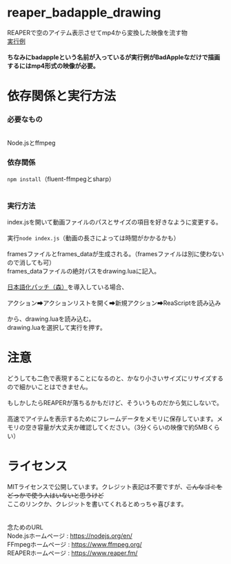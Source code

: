 <h1>reaper_badapple_drawing</h1>
REAPERで空のアイテム表示させてmp4から変換した映像を流す物
<br>
<a href="https://www.nicovideo.jp/watch/sm44343220">実行例</a>
<br><br>
<strong>ちなみにbadappleという名前が入っているが実行例がBadAppleなだけで描画するにはmp4形式の映像が必要。</strong>
<h1>依存関係と実行方法</h1>
<h3>必要なもの</h3>
<br>Node.jsとffmpeg<br>
<h3>依存関係</h3><code>npm install</code>（fluent-ffmpegとsharp）
<br><br>
<h3>実行方法</h3>
index.jsを開いて動画ファイルのパスとサイズの項目を好きなように変更する。
<br><br>
実行<code>node index.js</code>（動画の長さによっては時間がかかるかも）
<br><br>
framesファイルとframes_dataが生成される。（framesファイルは別に使わないので消しても可）
<br>
frames_dataファイルの絶対パスをdrawing.luaに記入。
<br><br>
<a href="https://github.com/Phroneris/ReaperJPN-Phroneris">日本語化パッチ（森）</a>を導入している場合、
<br><br>
アクション➡アクションリストを開く➡新規アクション➡ReaScriptを読み込み
<br><br>
から、drawing.luaを読み込む。
<br>
drawing.luaを選択して実行を押す。
<h1>注意</h1>
どうしても二色で表現することになるのと、かなり小さいサイズにリサイズするので細かいことはできません。
<br><br>
もしかしたらREAPERが落ちるかもだけど、そういうものだから気にしないで。
<br><br>
高速でアイテムを表示するためにフレームデータをメモリに保存しています。メモリの空き容量が大丈夫か確認してください。（3分くらいの映像で約5MBくらい）
<h1>ライセンス</h1>
MITライセンスで公開しています。クレジット表記は不要ですが、<s>こんなゴミをどっかで使う人はいないと思うけど</s>
<br>
ここのリンクか、クレジットを書いてくれるとめっちゃ喜びます。
<br><br><br>念ためのURL<br>
Node.jsホームページ : <a href="https://nodejs.org/en/">https://nodejs.org/en/</a>
<br>
FFmpegホームページ : <a href="https://www.ffmpeg.org/">https://www.ffmpeg.org/</a>
<br>
REAPERホームページ : <a href="https://www.reaper.fm/">https://www.reaper.fm/</a>
